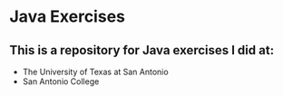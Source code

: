 # Java Exercises
## This is a repository for Java exercises I did at:
- The University of Texas at San Antonio
- San Antonio College